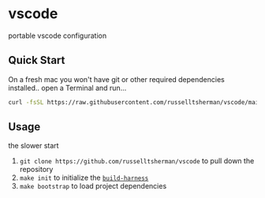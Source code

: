# vscode

portable vscode configuration

## Quick Start

On a fresh mac you won't have git or other required dependencies installed..
open a Terminal and run...

```sh
curl -fsSL https://raw.githubusercontent.com/russelltsherman/vscode/main/bin/bootstrap | bash
```

## Usage

the slower start

1. `git clone https://github.com/russelltsherman/vscode` to pull down the repository
1. `make init` to initialize the [`build-harness`](https://github.com/opsbot/build-harness/)
1. `make bootstrap` to load project dependencies
